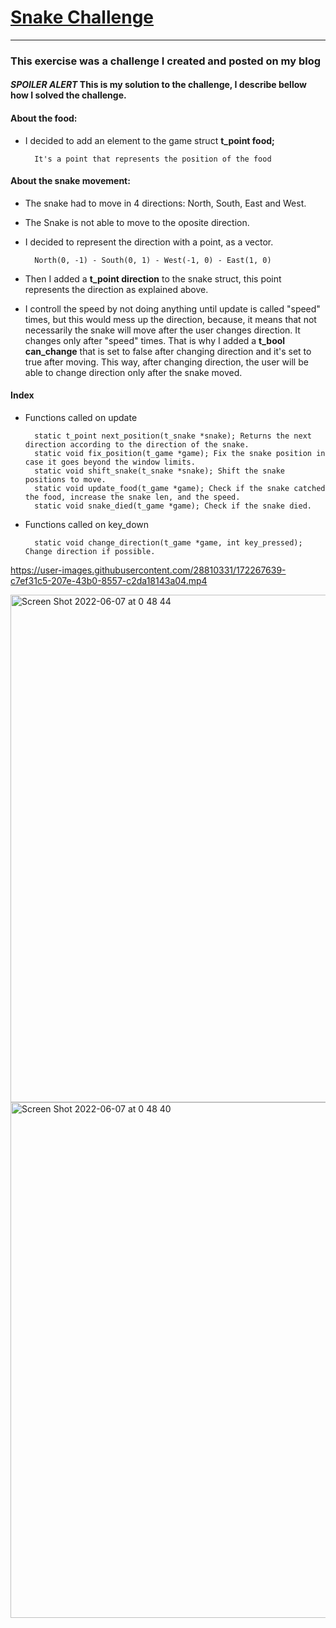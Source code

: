 # [Snake Challenge](https://pulgamecanica.herokuapp.com/posts/10/show)
***

### This exercise was a challenge I created and posted on my blog
#### *SPOILER ALERT* This is my solution to the challenge, I describe bellow how I solved the challenge.

#### About the food:
- I decided to add an element to the game struct **t_point food;**

		It's a point that represents the position of the food

#### About the snake movement:
- The snake had to move in 4 directions: North, South, East and West.
- The Snake is not able to move to the oposite direction.
- I decided to represent the direction with a point, as a vector.

		North(0, -1) - South(0, 1) - West(-1, 0) - East(1, 0)
- Then I added a **t_point direction** to the snake struct, this point
    represents the direction as explained above.
- I controll the speed by not doing anything until update is called "speed"
    times, but this would mess up the direction, because, it means that not
    necessarily the snake will move after the user changes direction. It changes
    only after "speed" times. That is why I added a **t_bool can_change** that
    is set to false after changing direction and it's set to true after moving.
    This way, after changing direction, the user will be able to change
    direction only after the snake moved.

#### Index
- Functions called on update

		static t_point next_position(t_snake *snake); Returns the next direction according to the direction of the snake.
		static void fix_position(t_game *game); Fix the snake position in case it goes beyond the window limits.
		static void shift_snake(t_snake *snake); Shift the snake positions to move.
		static void update_food(t_game *game); Check if the snake catched the food, increase the snake len, and the speed.
		static void snake_died(t_game *game); Check if the snake died.
- Functions called on key_down

		static void change_direction(t_game *game, int key_pressed); Change direction if possible.
https://user-images.githubusercontent.com/28810331/172267639-c7ef31c5-207e-43b0-8557-c2da18143a04.mp4

<img width="812" alt="Screen Shot 2022-06-07 at 0 48 44" src="https://user-images.githubusercontent.com/28810331/172267394-38b41ed9-02a0-4aae-a7ee-5f497143a6a3.png">
<img width="825" alt="Screen Shot 2022-06-07 at 0 48 40" src="https://user-images.githubusercontent.com/28810331/172267398-db619275-2c25-48c3-9a44-f3d21dea1f55.png">
